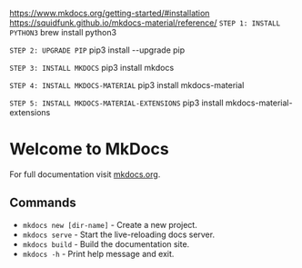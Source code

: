 https://www.mkdocs.org/getting-started/#installation
https://squidfunk.github.io/mkdocs-material/reference/
`STEP 1: INSTALL PYTHON3`
brew install python3

`STEP 2: UPGRADE PIP`
pip3 install --upgrade pip

`STEP 3: INSTALL MKDOCS`
pip3 install mkdocs

`STEP 4: INSTALL MKDOCS-MATERIAL`
pip3 install mkdocs-material

`STEP 5: INSTALL MKDOCS-MATERIAL-EXTENSIONS`
pip3 install mkdocs-material-extensions

# Welcome to MkDocs

For full documentation visit [mkdocs.org](https://www.mkdocs.org).

## Commands

* `mkdocs new [dir-name]` - Create a new project.
* `mkdocs serve` - Start the live-reloading docs server.
* `mkdocs build` - Build the documentation site.
* `mkdocs -h` - Print help message and exit.